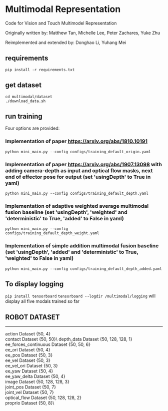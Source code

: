 # Multimodal Representation 

Code for Vision and Touch Multimodel Representation

Originally written by: Matthew Tan, Michelle Lee, Peter Zachares, Yuke Zhu


Reimplemented and extended by: Donghao Li, Yuhang Mei

## requirements
`pip install -r requirements.txt`

## get dataset

```
cd multimodal/dataset
./download_data.sh
```
## run training
Four options are provided:

### Implementation of paper https://arxiv.org/abs/1810.10191
`python mini_main.py --config configs/training_default_origin.yaml`

### Implementation of paper https://arxiv.org/abs/1907.13098 with adding camera-depth as input and optical flow masks, next end of effector pose for output (set 'usingDepth' to True in yaml)
`python mini_main.py --config configs/training_default_depth.yaml`

### Implementation of adaptive weighted average multimodal fusion baseline (set 'usingDepth', 'weighted' and 'deterministic' to True, 'added' to False in yaml)
`python mini_main.py --config configs/training_default_depth_weight.yaml`

### Implementation of simple addition multimodal fusion baseline (set 'usingDepth', 'added' and 'deterministic' to True, 'weighted' to False in yaml)
`python mini_main.py --config configs/training_default_depth_added.yaml`

## To display logging
`pip install tensorboard`
`tensorboard --logdir /multimodal/logging` will display all five modals trained so far

## ROBOT DATASET
----
action                   Dataset {50, 4}\
contact                  Dataset {50, 50}\ 
depth_data               Dataset {50, 128, 128, 1}\
ee_forces_continuous     Dataset {50, 50, 6}\
ee_ori                   Dataset {50, 4}\
ee_pos                   Dataset {50, 3}\
ee_vel                   Dataset {50, 3}\
ee_vel_ori               Dataset {50, 3}\
ee_yaw                   Dataset {50, 4}\
ee_yaw_delta             Dataset {50, 4}\
image                    Dataset {50, 128, 128, 3}\
joint_pos                Dataset {50, 7}\
joint_vel                Dataset {50, 7}\
optical_flow             Dataset {50, 128, 128, 2}\
proprio                  Dataset {50, 8}\

